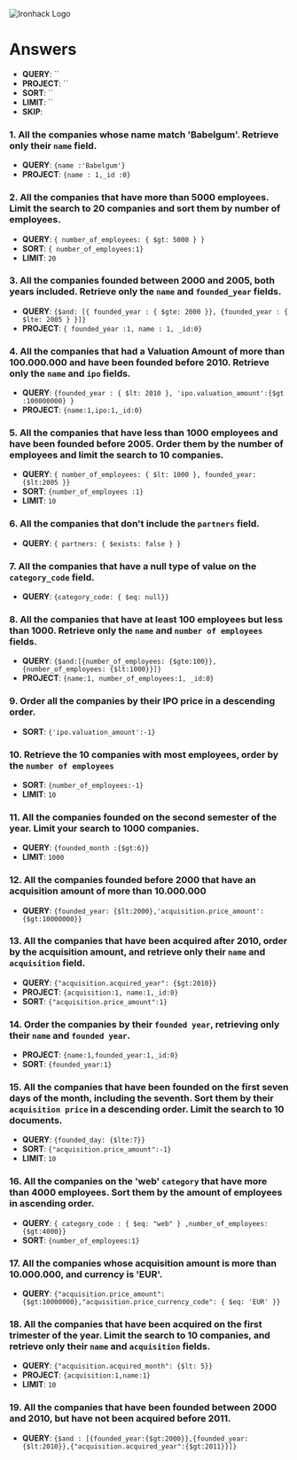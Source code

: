 ![Ironhack Logo](https://i.imgur.com/1QgrNNw.png)

# Answers

- **QUERY**: ``
- **PROJECT**: ``
- **SORT**: ``
- **LIMIT**: ``
- **SKIP**:

### 1. All the companies whose name match 'Babelgum'. Retrieve only their `name` field.

<!-- Your Code Goes Here -->

- **QUERY**: `{name :'Babelgum'}`
- **PROJECT**: `{name : 1,_id :0}`

### 2. All the companies that have more than 5000 employees. Limit the search to 20 companies and sort them by **number of employees**.

<!-- Your Code Goes Here -->

- **QUERY**: `{ number_of_employees: { $gt: 5000 } }`
- **SORT**: `{ number_of_employees:1}`
- **LIMIT**: `20`

### 3. All the companies founded between 2000 and 2005, both years included. Retrieve only the `name` and `founded_year` fields.

<!-- Your Code Goes Here -->

- **QUERY**: `{$and: [{ founded_year : { $gte: 2000 }}, {founded_year : { $lte: 2005 } }]}`
- **PROJECT**: `{ founded_year :1, name : 1, _id:0}`

### 4. All the companies that had a Valuation Amount of more than 100.000.000 and have been founded before 2010. Retrieve only the `name` and `ipo` fields.

<!-- Your Code Goes Here -->

- **QUERY**: `{founded_year : { $lt: 2010 }, 'ipo.valuation_amount':{$gt :100000000} }`
- **PROJECT**: `{name:1,ipo:1,_id:0}`

### 5. All the companies that have less than 1000 employees and have been founded before 2005. Order them by the number of employees and limit the search to 10 companies.

<!-- Your Code Goes Here -->

- **QUERY**: `{ number_of_employees: { $lt: 1000 }, founded_year:{$lt:2005 }}`
- **SORT**: `{number_of_employees :1}`
- **LIMIT**: `10`

### 6. All the companies that don't include the `partners` field.

<!-- Your Code Goes Here -->

- **QUERY**: `{ partners: { $exists: false } }`

### 7. All the companies that have a null type of value on the `category_code` field.

<!-- Your Code Goes Here -->

- **QUERY**: `{category_code: { $eq: null}}`

### 8. All the companies that have at least 100 employees but less than 1000. Retrieve only the `name` and `number of employees` fields.

<!-- Your Code Goes Here -->

- **QUERY**: `{$and:[{number_of_employees: {$gte:100}}, {number_of_employees: {$lt:1000}}]}`
- **PROJECT**: `{name:1, number_of_employees:1, _id:0}`

### 9. Order all the companies by their IPO price in a descending order.

<!-- Your Code Goes Here -->

- **SORT**: `{'ipo.valuation_amount':-1}`

### 10. Retrieve the 10 companies with most employees, order by the `number of employees`

<!-- Your Code Goes Here -->

- **SORT**: `{number_of_employees:-1}`
- **LIMIT**: `10`

### 11. All the companies founded on the second semester of the year. Limit your search to 1000 companies.

<!-- Your Code Goes Here -->

- **QUERY**: `{founded_month :{$gt:6}}`
- **LIMIT**: `1000`

### 12. All the companies founded before 2000 that have an acquisition amount of more than 10.000.000

<!-- Your Code Goes Here -->

- **QUERY**: `{founded_year: {$lt:2000},'acquisition.price_amount': {$gt:10000000}}`

### 13. All the companies that have been acquired after 2010, order by the acquisition amount, and retrieve only their `name` and `acquisition` field.

<!-- Your Code Goes Here -->

- **QUERY**: `{"acquisition.acquired_year": {$gt:2010}}`
- **PROJECT**: `{acquisition:1, name:1,_id:0}`
- **SORT**: `{"acquisition.price_amount":1}`

### 14. Order the companies by their `founded year`, retrieving only their `name` and `founded year`.

<!-- Your Code Goes Here -->

- **PROJECT**: `{name:1,founded_year:1,_id:0}`
- **SORT**: `{founded_year:1}`

### 15. All the companies that have been founded on the first seven days of the month, including the seventh. Sort them by their `acquisition price` in a descending order. Limit the search to 10 documents.

<!-- Your Code Goes Here -->

- **QUERY**: `{founded_day: {$lte:7}}`
- **SORT**: `{"acquisition.price_amount":-1}`
- **LIMIT**: `10`

### 16. All the companies on the 'web' `category` that have more than 4000 employees. Sort them by the amount of employees in ascending order.

<!-- Your Code Goes Here -->

- **QUERY**: `{ category_code : { $eq: "web" } ,number_of_employees: {$gt:4000}}`
- **SORT**: `{number_of_employees:1}`

### 17. All the companies whose acquisition amount is more than 10.000.000, and currency is 'EUR'.

<!-- Your Code Goes Here -->

- **QUERY**: `{"acquisition.price_amount": {$gt:10000000},"acquisition.price_currency_code": { $eq: 'EUR' }}`

### 18. All the companies that have been acquired on the first trimester of the year. Limit the search to 10 companies, and retrieve only their `name` and `acquisition` fields.

<!-- Your Code Goes Here -->

- **QUERY**: `{"acquisition.acquired_month": {$lt: 5}}`
- **PROJECT**: `{acquisition:1,name:1}`
- **LIMIT**: `10`

### 19. All the companies that have been founded between 2000 and 2010, but have not been acquired before 2011.

<!-- Your Code Goes Here -->

- **QUERY**: `{$and : [{founded_year:{$gt:2000}},{founded_year:{$lt:2010}},{"acquisition.acquired_year":{$gt:2011}}]}`
